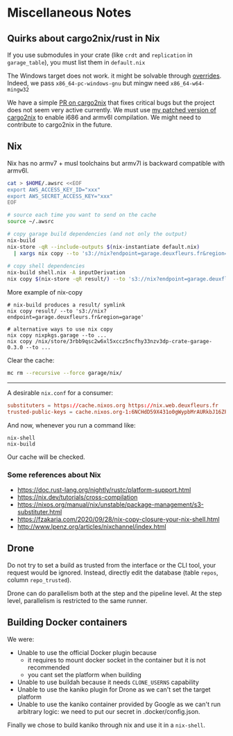 # Miscellaneous Notes

## Quirks about cargo2nix/rust in Nix

If you use submodules in your crate (like `crdt` and `replication` in `garage_table`), you must list them in `default.nix`

The Windows target does not work. it might be solvable through [overrides](https://github.com/cargo2nix/cargo2nix/blob/master/overlay/overrides.nix). Indeed, we pass `x86_64-pc-windows-gnu` but mingw need `x86_64-w64-mingw32`

We have a simple [PR on cargo2nix](https://github.com/cargo2nix/cargo2nix/pull/201) that fixes critical bugs but the project does not seem very active currently. We must use [my patched version of cargo2nix](https://github.com/superboum/cargo2nix) to enable i686 and armv6l compilation. We might need to contribute to cargo2nix in the future.


## Nix

Nix has no armv7 + musl toolchains but armv7l is backward compatible with armv6l.

```bash
cat > $HOME/.awsrc <<EOF
export AWS_ACCESS_KEY_ID="xxx"
export AWS_SECRET_ACCESS_KEY="xxx"
EOF

# source each time you want to send on the cache
source ~/.awsrc

# copy garage build dependencies (and not only the output)
nix-build
nix-store -qR --include-outputs $(nix-instantiate default.nix) 
  | xargs nix copy --to 's3://nix?endpoint=garage.deuxfleurs.fr&region=garage'
  
# copy shell dependencies
nix-build shell.nix -A inputDerivation
nix copy $(nix-store -qR result/) --to 's3://nix?endpoint=garage.deuxfleurs.fr&region=garage' 
```

More example of nix-copy

```
# nix-build produces a result/ symlink
nix copy result/ --to 's3://nix?endpoint=garage.deuxfleurs.fr&region=garage'

# alternative ways to use nix copy
nix copy nixpkgs.garage --to ...
nix copy /nix/store/3rbb9qsc2w6xl5xccz5ncfhy33nzv3dp-crate-garage-0.3.0 --to ...
```
    

Clear the cache:

```bash
mc rm --recursive --force garage/nix/
```

---

A desirable `nix.conf` for a consumer:

```toml
substituters = https://cache.nixos.org https://nix.web.deuxfleurs.fr
trusted-public-keys = cache.nixos.org-1:6NCHdD59X431o0gWypbMrAURkbJ16ZPMQFGspcDShjY= nix.web.deuxfleurs.fr:eTGL6kvaQn6cDR/F9lDYUIP9nCVR/kkshYfLDJf1yKs=
```

And now, whenever you run a command like:

```
nix-shell
nix-build
```

Our cache will be checked.

### Some references about Nix


 - https://doc.rust-lang.org/nightly/rustc/platform-support.html
 - https://nix.dev/tutorials/cross-compilation
 - https://nixos.org/manual/nix/unstable/package-management/s3-substituter.html
 - https://fzakaria.com/2020/09/28/nix-copy-closure-your-nix-shell.html
 - http://www.lpenz.org/articles/nixchannel/index.html


## Drone

Do not try to set a build as trusted from the interface or the CLI tool,
your request would be ignored. Instead, directly edit the database (table `repos`, column `repo_trusted`).

Drone can do parallelism both at the step and the pipeline level. At the step level, parallelism is restricted to the same runner.

## Building Docker containers

We were:
  - Unable to use the official Docker plugin because
    - it requires to mount docker socket in the container but it is not recommended
    - you cant set the platform when building
  - Unable to use buildah because it needs `CLONE_USERNS` capability
  - Unable to use the kaniko plugin for Drone as we can't set the target platform
  - Unable to use the kaniko container provided by Google as we can't run arbitrary logic: we need to put our secret in .docker/config.json.

Finally we chose to build kaniko through nix and use it in a `nix-shell`.
